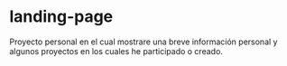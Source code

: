 # landing-page
Proyecto personal en el cual mostrare una breve información personal y algunos proyectos en los cuales he participado o creado.
